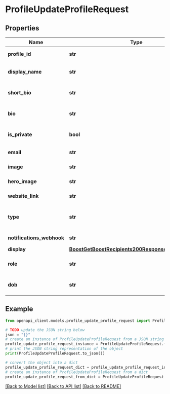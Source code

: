 # ProfileUpdateProfileRequest


## Properties

Name | Type | Description | Notes
------------ | ------------- | ------------- | -------------
**profile_id** | **str** | Unique, URL-safe identifier for the profile. | [optional] 
**display_name** | **str** | Human-readable display name for the profile. | [optional] [default to '']
**short_bio** | **str** | Short bio for the profile. | [optional] [default to '']
**bio** | **str** | Longer bio for the profile. | [optional] [default to '']
**is_private** | **bool** | Whether the profile is private or not and shows up in search results. | [optional] 
**email** | **str** | Contact email address for the profile. (deprecated) | [optional] 
**image** | **str** | Profile image URL for the profile. | [optional] 
**hero_image** | **str** | Hero image URL for the profile. | [optional] 
**website_link** | **str** | Website link for the profile. | [optional] 
**type** | **str** | Profile type: e.g. \&quot;person\&quot;, \&quot;organization\&quot;, \&quot;service\&quot;. | [optional] 
**notifications_webhook** | **str** | URL to send notifications to. | [optional] 
**display** | [**BoostGetBoostRecipients200ResponseInnerToDisplay**](BoostGetBoostRecipients200ResponseInnerToDisplay.md) |  | [optional] 
**role** | **str** | Role of the profile: e.g. \&quot;teacher\&quot;, \&quot;student\&quot;. | [optional] [default to '']
**dob** | **str** | Date of birth of the profile: e.g. \&quot;1990-01-01\&quot;. | [optional] [default to '']

## Example

```python
from openapi_client.models.profile_update_profile_request import ProfileUpdateProfileRequest

# TODO update the JSON string below
json = "{}"
# create an instance of ProfileUpdateProfileRequest from a JSON string
profile_update_profile_request_instance = ProfileUpdateProfileRequest.from_json(json)
# print the JSON string representation of the object
print(ProfileUpdateProfileRequest.to_json())

# convert the object into a dict
profile_update_profile_request_dict = profile_update_profile_request_instance.to_dict()
# create an instance of ProfileUpdateProfileRequest from a dict
profile_update_profile_request_from_dict = ProfileUpdateProfileRequest.from_dict(profile_update_profile_request_dict)
```
[[Back to Model list]](../README.md#documentation-for-models) [[Back to API list]](../README.md#documentation-for-api-endpoints) [[Back to README]](../README.md)


